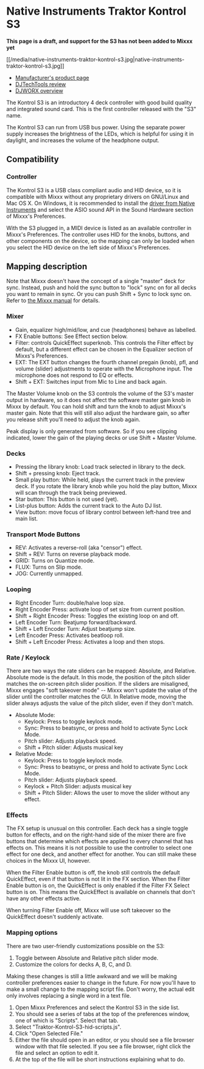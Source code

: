 # Native Instruments Traktor Kontrol S3

**This page is a draft, and support for the S3 has not been added to Mixxx yet**

[[/media/native-instruments-traktor-kontrol-s3.jpg|native-instruments-traktor-kontrol-s3.jpg]]

  - [Manufacturer's product
    page](https://www.native-instruments.com/en/products/traktor/dj-controllers/traktor-kontrol-s3/)
  - [DJTechTools
    review](https://djtechtools.com/2019/10/16/traktor-kontrol-s3-the-middle-child-for-the-mk3-traktor-generation/)
  - [DJWORX
    overview](https://djworx.com/the-traktor-kontrol-s3-we-have-it-but-not-the-software/)

The Kontrol S3 is an introductory 4 deck controller with good build
quality and integrated sound card. This is the first controller released
with the "S3" name.

The Kontrol S3 can run from USB bus power. Using the separate power
supply increases the brightness of the LEDs, which is helpful for using
it in daylight, and increases the volume of the headphone output.

## Compatibility

### Controller

The Kontrol S3 is a USB class compliant audio and HID device,
so it is compatible with Mixxx without any proprietary drivers on
GNU/Linux and Mac OS X. On Windows, it is recommended to install the
[driver from Native
Instruments](https://www.native-instruments.com/en/support/downloads/drivers-other-files/)
and select the ASIO sound API in the Sound Hardware section of Mixxx's
Preferences.

With the S3 plugged in, a MIDI device is listed as an available
controller in Mixxx's Preferences. The controller uses
HID for the knobs, buttons, and other components on the device, so the
mapping can only be loaded when you select the HID device on the left
side of Mixxx's Preferences.

## Mapping description

Note that Mixxx doesn't have the concept of a single "master" deck for
sync. Instead, push and hold the sync button to "lock" sync on for all
decks you want to remain in sync. Or you can push Shift + Sync to lock
sync on. Refer to [the Mixxx
manual](http://www.mixxx.org/manual/2.0/chapters/djing_with_mixxx.html#master-sync)
for details.

### Mixer

  - Gain, equalizer high/mid/low, and cue (headphones)
    behave as labelled.
  - FX Enable buttons: See Effect section below.
  - Filter: controls QuickEffect superknob. This controls the Filter
    effect by default, but a different effect can be chosen in the
    Equalizer section of Mixxs's Preferences.
  - EXT: The EXT button changes the fourth channel pregain (knob), pfl, and volume (slider) adjustments to operate with the Microphone input.  The microphone does not respond to EQ or effects.
  - Shift + EXT: Switches input from Mic to Line and back again.

The Master Volume knob on the S3 controls the volume of the S3's master
output in hardware, so it does not affect the software master gain knob
in Mixxx by default. You can hold shift and turn the knob to adjust Mixxx's
master gain.  Note that this will still also adjust the hardware gain, so
after you release shift you'll need to adjust the knob again.

Peak display is only generated from software. So if
you see clipping indicated, lower the gain of the playing decks or use Shift + Master Volume.

### Decks

  - Pressing the library knob: Load track selected in library to the deck.
  - Shift + pressing knob: Eject track.
  - Small play button: While held, plays the current track in the preview deck.  If you rotate the library knob while you hold the play button, Mixxx will scan through the track being previewed.
  - Star button: This button is not used (yet).
  - List-plus button: Adds the current track to the Auto DJ list.
  - View button: move focus of library control between left-hand tree and main list.

### Transport Mode Buttons

  - REV: Activates a reverse-roll (aka "censor") effect.
  - Shift + REV: Turns on reverse playback mode.
  - GRID: Turns on Quantize mode.
  - FLUX: Turns on Slip mode.
  - JOG: Currently unmapped.

### Looping

  - Right Encoder Turn: double/halve loop size.
  - Right Encoder Press: activate loop of set size from current position.
  - Shift + Right Encoder Press: Toggles the existing loop on and off.
  - Left Encoder Turn: Beatjump forward/backward.
  - Shift + Left Encoder Turn: Adjust beatjump size.
  - Left Encoder Press: Activates beatloop roll.
  - Shift + Left Encoder Press: Activates a loop and then stops.

<!-- end list -->

### Rate / Keylock

There are two ways the rate sliders can be mapped: Absolute, and Relative.  Absolute mode is the default. In this mode, the position of the pitch slider matches the on-screen pitch slider position.  If the sliders are misaligned, Mixxx engages "soft takeover mode" -- Mixxx won't update the value of the slider until the controller matches the GUI. In Relative mode, moving the slider always adjusts the value of the pitch slider, even if they don't match.
 
  - Absolute Mode:
    - Keylock: Press to toggle keylock mode.
    - Sync: Press to beatsync, or press and hold to activate Sync Lock Mode.
    - Pitch slider: Adjusts playback speed.
    - Shift + Pitch slider: Adjusts musical key
  - Relative Mode:
    - Keylock: Press to toggle keylock mode.
    - Sync: Press to beatsync, or press and hold to activate Sync Lock Mode.
    - Pitch slider: Adjusts playback speed.
    - Keylock + Pitch Slider: adjusts musical key
    - Shift + Pitch Slider: Allows the user to move the slider without any effect.

### Effects

The FX setup is unusual on this controller.  Each deck has a single toggle button for effects, and on the right-hand side of the mixer there are five buttons that determine which effects are applied to every channel that has effects on.  This means it is not possible to use the controller to select one effect for one deck, and another effect for another.  You can still make these choices in the Mixxx UI, however.

When the Filter Enable button is off, the knob still controls the default QuickEffect, even if that button is not lit in the FX section. When the Filter Enable button is on, the QuickEffect is only enabled if the Filter FX Select button is on.  This means the QuickEffect is available on channels that don't have any other effects active.

When turning Filter Enable off, Mixxx will use soft takeover so the QuickEffect doesn't suddenly activate.

### Mapping options

There are two user-friendly customizations possible on the S3:

  1. Toggle between Absolute and Relative pitch slider mode.
  1. Customize the colors for decks A, B, C, and D.

Making these changes is still a little awkward and we will be making
controller preferences easier to change in the future. For now you'll
have to make a small change to the mapping script file. Don't worry, the
actual edit only involves replacing a single word in a text file.

1.  Open Mixxx Preferences and select the Kontrol S3 in the side list.
2.  You should see a series of tabs at the top of the preferences
    window, one of which is "Scripts". Select that tab.
3.  Select "Traktor-Kontrol-S3-hid-scripts.js". 
4.  Click "Open Selected File."
5.  Either the file should open in an editor, or you should see a file
    browser window with that file selected. If you see a file browser,
    right click the file and select an option to edit it.
6.  At the top of the file will be short instructions explaining what to
    do.

